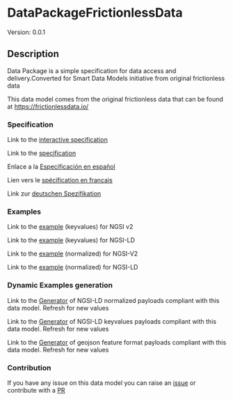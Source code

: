 # DataPackageFrictionlessData
Version: 0.0.1

## Description 

Data Package is a simple specification for data access and delivery.Converted for Smart Data Models initiative from original frictionless data

This data model comes from the original frictionless data that can be found at https://frictionlessdata.io/
### Specification

Link to the [interactive specification](https://swagger.lab.fiware.org/?url=https://raw.githubusercontent.com/smart-data-models/dataModel.FrictionlessData/master/DataPackageFrictionlessData/swagger.yaml)

Link to the [specification](https://github.com/smart-data-models/dataModel.FrictionlessData/blob/master/DataPackageFrictionlessData/doc/spec.md)

Enlace a la [Especificación en español](https://github.com/smart-data-models/dataModel.FrictionlessData/blob/master/DataPackageFrictionlessData/doc/spec_ES.md)

Lien vers le [spécification en français](https://github.com/smart-data-models/dataModel.FrictionlessData/blob/master/DataPackageFrictionlessData/doc/spec_FR.md)

Link zur [deutschen Spezifikation](https://github.com/smart-data-models/dataModel.FrictionlessData/blob/master/DataPackageFrictionlessData/doc/spec_DE.md)
### Examples

Link to the [example](https://github.com/smart-data-models/dataModel.FrictionlessData/blob/master/DataPackageFrictionlessData/examples/example.json) (keyvalues) for NGSI v2

Link to the [example](https://github.com/smart-data-models/dataModel.FrictionlessData/blob/master/DataPackageFrictionlessData/examples/example.jsonld) (keyvalues) for NGSI-LD

Link to the [example](https://github.com/smart-data-models/dataModel.FrictionlessData/blob/master/DataPackageFrictionlessData/examples/example-normalized.json) (normalized) for NGSI-V2

Link to the [example](https://github.com/smart-data-models/dataModel.FrictionlessData/blob/master/DataPackageFrictionlessData/examples/example-normalized.jsonld) (normalized) for NGSI-LD
### Dynamic Examples generation

Link to the [Generator](https://smartdatamodels.org/extra/ngsi-ld_generator.php?schemaUrl=https://raw.githubusercontent.com/smart-data-models/dataModel.FrictionlessData/master/DataPackageFrictionlessData/schema.json&email=info@smartdatamodels.org) of NGSI-LD normalized payloads compliant with this data model. Refresh for new values

Link to the [Generator](https://smartdatamodels.org/extra/ngsi-ld_generator_keyvalues.php?schemaUrl=https://raw.githubusercontent.com/smart-data-models/dataModel.FrictionlessData/master/DataPackageFrictionlessData/schema.json&email=info@smartdatamodels.org) of NGSI-LD keyvalues payloads compliant with this data model. Refresh for new values

Link to the [Generator](https://smartdatamodels.org/extra/geojson_features_generator_v1.0.php?schemaUrl=https://raw.githubusercontent.com/smart-data-models/dataModel.FrictionlessData/master/DataPackageFrictionlessData/schema.json&email=info@smartdatamodels.org) of geojson feature format payloads compliant with this data model. Refresh for new values
### Contribution

 If you have any issue on this data model you can raise an [issue](https://github.com/smart-data-models/dataModel.FrictionlessData/issues)  or contribute with a [PR](https://github.com/smart-data-models/dataModel.FrictionlessData/pulls)